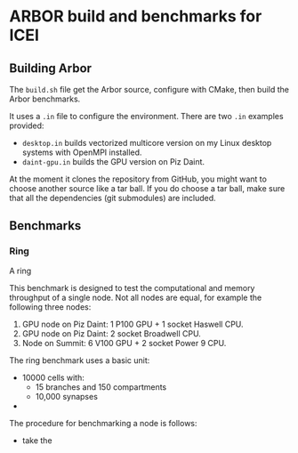 # ARBOR build and benchmarks for ICEI

## Building Arbor

The `build.sh` file get the Arbor source, configure with CMake, then build the Arbor benchmarks.

It uses a `.in` file to configure the environment. There are two `.in` examples provided:
* `desktop.in` builds vectorized multicore version on my Linux desktop systems with OpenMPI installed.
* `daint-gpu.in` builds the GPU version on Piz Daint.

At the moment it clones the repository from GitHub, you might want to choose another source like a tar ball.
If you do choose a tar ball, make sure that all the dependencies (git submodules) are included.

## Benchmarks

### Ring

A ring

This benchmark is designed to test the computational and memory throughput of a single node.
Not all nodes are equal, for example the following three nodes:
1. GPU node on Piz Daint: 1 P100 GPU + 1 socket Haswell CPU.
2. GPU node on Piz Daint: 2 socket Broadwell CPU.
3. Node on Summit: 6 V100 GPU + 2 socket Power 9 CPU.

The ring benchmark uses a basic unit:
* 10000 cells with:
    * 15 branches and 150 compartments
    * 10,000 synapses
* 

The procedure for benchmarking a node is follows:
* take the 
